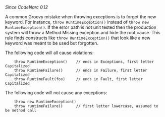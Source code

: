 
*Since CodeNarc 0.12*

A common Groovy mistake when throwing exceptions is to forget the new keyword. For instance, `throw RuntimeException()`
instead of `throw new RuntimeException()`. If the error path is not unit tested then the production system will
throw a Method Missing exception and hide the root cause. This rule finds constructs like `throw RuntimeException()` that
look like a new keyword was meant to be used but forgotten.

The following code will all cause violations:

```
    throw RuntimeException()    // ends in Exceptions, first letter Capitalized
    throw RuntimeFailure()      // ends in Failure, first letter Capitalized
    throw RuntimeFault(foo)     // ends in Fault, first letter Capitalized
```

The following code will not cause any exceptions:

```
    throw new RuntimeException()
    throw runtimeFailure()      // first letter lowercase, assumed to be method call
```

